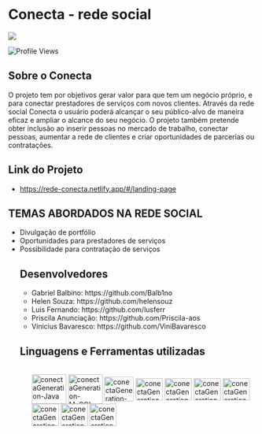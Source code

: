 # Conecta - rede social
<img src="https://i.imgur.com/gAhtIlG.png">

![Profile Views](http://estruyf-github.azurewebsites.net/api/VisitorHit?user=conectaGeneration&repo=conectaGeneration&countColorcountColor)


## Sobre o Conecta
O projeto tem por objetivos gerar valor para que tem um negócio próprio, e para conectar prestadores de serviços com novos clientes.
Através da rede social Conecta o usuário poderá alcançar o seu público-alvo de maneira eficaz e ampliar o alcance do seu negócio.
O projeto também pretende obter inclusão ao inserir pessoas no mercado de trabalho,  conectar pessoas, aumentar a rede de clientes e criar oportunidades de parcerias ou contratações.

## Link do Projeto
* https://rede-conecta.netlify.app/#/landing-page

## TEMAS ABORDADOS NA  REDE SOCIAL 

<ul>
<li>Divulgação de portfólio </li>
<li> Oportunidades para prestadores de serviços </li>
<li> Possibilidade para contratação de serviços </li>
   
## Desenvolvedores
<ul>
<li>Gabriel Balbino: https://github.com/Balb1no</li>
<li>Helen Souza: https://github.com/helensouz </li>
<li>Luis Fernando: https://github.com/lusferr </li>
<li> Priscila Anunciação: https://github.com/Priscila-aos </li>
<li> Vinicius Bavaresco: https://github.com/ViniBavaresco </li>
</ul>
  
## Linguagens e Ferramentas utilizadas 
<ul>
<div style="display: inline_block"><br>
<img align="center" alt="conectaGeneration-Java" height="60" width="70" src="https://cdn.jsdelivr.net/gh/devicons/devicon/icons/java/java-original-wordmark.svg" />
<img align="center" alt="conectaGeneration-MySQL" height="60" width="70" src="https://cdn.jsdelivr.net/gh/devicons/devicon/icons/mysql/mysql-original-wordmark.svg" />
<img align="center" alt="conectaGeneration-SpringBoot" height="50" width="60" src="https://cdn.jsdelivr.net/gh/devicons/devicon/icons/spring/spring-original-wordmark.svg" />
<img align="center" alt="conectaGeneration-HTML" height="45" width="55" src="https://cdn.jsdelivr.net/gh/devicons/devicon/icons/html5/html5-plain-wordmark.svg" />
<img align="center" alt="conectaGeneration-CSS" height="45" width="55" src="https://cdn.jsdelivr.net/gh/devicons/devicon/icons/css3/css3-plain-wordmark.svg" />
<img align="center" alt="conectaGeneration-Bootstrap" height="45" width="55" src="https://cdn.jsdelivr.net/gh/devicons/devicon/icons/bootstrap/bootstrap-plain-wordmark.svg" />
<img align="center" alt="conectaGeneration-JavaScript" height="45" width="55" src="https://cdn.jsdelivr.net/gh/devicons/devicon/icons/javascript/javascript-original.svg" />
<img align="center" alt="conectaGeneration-TypeScript" height="45" width="55" src="https://cdn.jsdelivr.net/gh/devicons/devicon/icons/typescript/typescript-original.svg" />
<img align="center" alt="conectaGeneration-Angular" height="45" width="55" src="https://cdn.jsdelivr.net/gh/devicons/devicon/icons/angularjs/angularjs-original.svg" />
<img align="center" alt="conectaGeneration-VSCode" height="45" width="55" src="https://cdn.jsdelivr.net/gh/devicons/devicon/icons/vscode/vscode-original-wordmark.svg" />
  
</div> 
  

    
